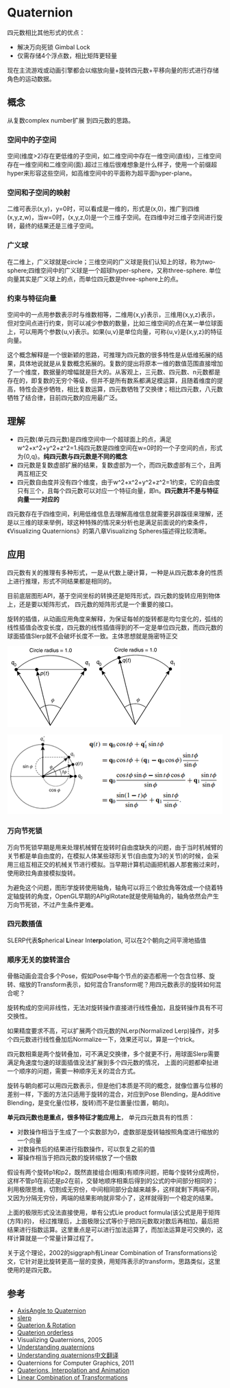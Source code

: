 # Quaternion

四元数相比其他形式的优点：

- 解决万向死锁 Gimbal Lock
- 仅需存储4个浮点数，相比矩阵更轻量

现在主流游戏或动画引擎都会以缩放向量+旋转四元数+平移向量的形式进行存储角色的运动数据。

## 概念

从复数complex number扩展 到四元数的思路。

### 空间中的子空间

空间(维度>2)存在更低维的子空间，如二维空间中存在一维空间(直线)，三维空间存在一维空间和二维空间(面).超过三维后很难想象是什么样子，使用一个前缀超hyper来形容这些空间，如高维空间中的平面称为超平面hyper-plane。

### 空间和子空间的映射

二维可表示(x,y)，y=0时，可以看成是一维的，形式是(x,0)，推广到四维(x,y,z,w)，当w=0时，(x,y,z,0)是一个三维子空间。在四维中对三维子空间进行旋转，最终的结果还是三维子空间。

### 广义球

在二维上，广义球就是circle；三维空间的广义球是我们认知上的球，称为two-sphere;四维空间中的广义球是一个超球hyper-sphere，又称three-sphere. 单位向量其实是广义球上的点，而单位四元数是three-sphere上的点。

### 约束与特征向量

空间中的一点用参数表示时与维数相等，二维用{x,y}表示，三维用{x,y,z}表示，但对空间点进行约束，则可以减少参数的数量，比如三维空间的点在某一单位球面上，可以用两个参数{u,v}表示。如果{u,v}是单位向量，可称{u,v}是{x,y,z}的特征向量。

这个概念解释是一个很新颖的思路，可推理为四元数的很多特性是从低维拓展的结果，具体地说就是从复数概念拓展的。复数的提出将原本一维的数值范围直接增加了一个维度，数据量的增幅就是巨大的。从客观上，三元数、四元数、n元数都是存在的，即复数的无穷个等级，但并不是所有数系都满足模运算，且随着维度的提高，特性会逐步牺牲，相比复数运算，四元数牺牲了交换律；相比四元数，八元数牺牲了结合律，目前四元数的应用最广泛。

## 理解

- 四元数(单元四元数)是四维空间中一个超球面上的点，满足w^2+x^2+y^2+z^2=1.纯四元数是四维空间在w=0时的一个子空间的点，形式为{0,q}。**纯四元数与四元数是不同的概念**
- 四元数是复数虚部扩展的结果，复数虚部为一个，而四元数虚部有三个，且两两互相正交
- 四元数自由度并没有四个维度，由于w^2+x^2+y^2+z^2=1约束，它的自由度只有三个，且每个四元数可以对应一个特征向量，即n。**四元数并不是与特征向量一一对应的**

四元数存在于四维空间，利用低维信息去理解高维信息就需要另辟蹊径来理解，还是以三维的球来举例，球这种特殊的情况来分析也是满足前面说的约束条件，《Visualizing Quaternions》的第八章Visualizing Spheres描述得比较清晰。

## 应用

四元数有关的推理有多种形式，一是从代数上硬计算，一种是从四元数本身的性质上进行推理，形式不同结果都是相同的。

目前底层图形API，基于空间坐标的转换还是矩阵形式，四元数的旋转应用到物体上，还是要以矩阵形式， 四元数的矩阵形式是一个重要的接口。

旋转的插值，从动画应用角度来解释，为保证每帧的旋转都是均匀变化的，弧线的线性插值会改变长度，四元数的线性插值得到的不一定是单位四元数，而四元数的球面插值Slerp就不会破坏长度不一致。主体思想就是施密特正交

![](../images/cg/quat_slerp1.png)

![](../images/cg/quat_slerp2.png)

### 万向节死锁

万向节死锁早期是用来处理机械臂在旋转时自由度缺失的问题，由于当时机械臂的关节都是单自由度的，在模拟人体某些球形关节(自由度为3的关节)的时候，会采用三组互相正交的机械关节进行模拟。当早期计算机动画把机器人那套搬过来时，使用欧拉角直接模拟旋转。

为避免这个问题，图形学旋转使用轴角，轴角可以将三个欧拉角等效成一个绕着特定轴旋转的角度，OpenGL早期的APIglRotate就是使用轴角的，轴角依然会产生万向节死锁，不过产生条件更难。

### 四元数插值

SLERP代表**S**pherical **L**inear Int**erp**olation, 可以在2个朝向之间平滑地插值

### 顺序无关的旋转混合

骨骼动画会混合多个Pose，假如Pose中每个节点的姿态都用一个包含位移、旋转、缩放的Transform表示，如何混合Transform呢？用四元数表示的旋转如何混合呢？

旋转构成的空间非线性，无法对旋转操作直接进行线性叠加，且旋转操作具有不可交换性。

如果精度要求不高，可以扩展两个四元数的NLerp(Normalized Lerp)操作，对多个四元数进行线性叠加后Normalize一下，效果还可以，算是一个trick。

四元数相乘是两个旋转叠加，可不满足交换律，多个就更不行，用球面Slerp需要满足角速度匀速的球面插值没法扩展到多个四元数的情况， 上面的问题都牵扯进一个顺序的问题，需要一种顺序无关的混合方式。

旋转与朝向都可以用四元数表示，但是他们本质是不同的概念，就像位置与位移的差别一样，下面的方法只适用于旋转的混合，对应到Pose Blending，是Additive Blending，是变化量(位移，旋转)而不是位置量(位置，朝向)。

**单元四元数也是重点，很多特征才能应用上**， 单元四元数具有的性质：
- 对数操作相当于生成了一个实数部为0，虚数部是旋转轴按照角度进行缩放的一个向量
- 对数操作后的结果进行指数操作，可以恢复之前的值
- 幂操作相当于把四元数的旋转缩放了一个倍数

假设有两个旋转p1和p2，既然直接组合(相乘)有顺序问题，把每个旋转分成两份，这样不管p1在前还是p2在前，交替地顺序相乘后得到的公式的中间部分相同的；利用极限思维，切割成无穷份，中间相同部分会越来越多，这样就剩下两端不同，又因为分隔无穷份，两端的结果影响就非常小了，这样就得到一个稳定的结果。

上面的极限形式没法直接使用，单有公式Lie product formula(该公式是用于矩阵(方阵)的)，
经过推理后，上面极限公式等价于把四元数取对数后再相加，最后把结果进行指数运算。这里重点是可以进行加法运算了，而加法运算是可交换的，这样计算就是一个常量计算过程了。

关于这个理论，2002的siggraph有Linear Combination of Transformations论文，它针对是比旋转更高一层的变换，用矩阵表示的transform，思路类似，这里使用的是四元数。


## 参考

- [AxisAngle to Quaternion](http://www.euclideanspace.com/maths/geometry/rotations/conversions/angleToQuaternion/index.htm)
- [slerp](http://www.euclideanspace.com/maths/algebra/realNormedAlgebra/quaternions/slerp/)
- [Quaterion & Rotation](https://zhuanlan.zhihu.com/p/78987582)
- [Quaterion orderless](https://zhuanlan.zhihu.com/p/28330428?refer=HomoLuden)
- Visualizing Quaternions, 2005
- [Understanding quaternions](https://www.3dgep.com/understanding-quaternions/)
- [Understanding quaternions中文翻译](https://www.qiujiawei.com/understanding-quaternions/)
- Quaternions for Computer Graphics, 2011
- [Quaterions, Interpolation and Animation](http://web.mit.edu/2.998/www/QuaternionReport1.pdf)
- [Linear Combination of Transformations](http://mesh.brown.edu/DGP/pdfs/Alexa-sg2002.pdf)